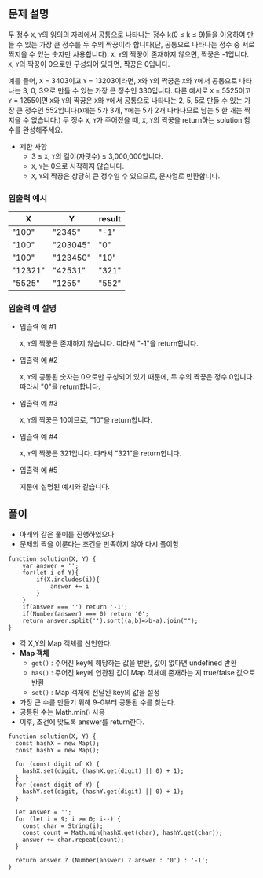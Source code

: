 ## 문제 설명

두 정수 `X`, `Y`의 임의의 자리에서 공통으로 나타나는 정수 k(0 ≤ k ≤ 9)들을 이용하여 만들 수 있는 가장 큰 정수를 두 수의 짝꿍이라 합니다(단, 공통으로 나타나는 정수 중 서로 짝지을 수 있는 숫자만 사용합니다). `X`, `Y`의 짝꿍이 존재하지 않으면, 짝꿍은 -1입니다. `X`, `Y`의 짝꿍이 0으로만 구성되어 있다면, 짝꿍은 0입니다.

예를 들어, `X` = 3403이고 `Y` = 13203이라면, `X`와 `Y`의 짝꿍은 `X`와 `Y`에서 공통으로 나타나는 3, 0, 3으로 만들 수 있는 가장 큰 정수인 330입니다. 다른 예시로 `X` = 5525이고 `Y` = 1255이면 `X`와 `Y`의 짝꿍은 `X`와 `Y`에서 공통으로 나타나는 2, 5, 5로 만들 수 있는 가장 큰 정수인 552입니다(`X`에는 5가 3개, `Y`에는 5가 2개 나타나므로 남는 5 한 개는 짝 지을 수 없습니다.)
두 정수 `X`, `Y`가 주어졌을 때, `X`, `Y`의 짝꿍을 return하는 solution 함수를 완성해주세요.

- 제한 사항
  - 3 ≤ `X`, `Y`의 길이(자릿수) ≤ 3,000,000입니다.
  - `X`, `Y`는 0으로 시작하지 않습니다.
  - `X`, `Y`의 짝꿍은 상당히 큰 정수일 수 있으므로, 문자열로 반환합니다.

### 입출력 예시

| X       | Y        | result |
| ------- | -------- | ------ |
| "100"   | "2345"   | "-1"   |
| "100"   | "203045" | "0"    |
| "100"   | "123450" | "10"   |
| "12321" | "42531"  | "321"  |
| "5525"  | "1255"   | "552"  |

### 입출력 예 설명

- 입출력 예 #1

  `X`, `Y`의 짝꿍은 존재하지 않습니다. 따라서 "-1"을 return합니다.

- 입출력 예 #2

  `X`, `Y`의 공통된 숫자는 0으로만 구성되어 있기 때문에, 두 수의 짝꿍은 정수 0입니다. 따라서 "0"을 return합니다.

- 입출력 예 #3

  `X`, `Y`의 짝꿍은 10이므로, "10"을 return합니다.

- 입출력 예 #4

  `X`, `Y`의 짝꿍은 321입니다. 따라서 "321"을 return합니다.

- 입출력 예 #5

  지문에 설명된 예시와 같습니다.

## 풀이

- 아래와 같은 풀이를 진행하였으나
- 문제의 짝을 이룬다는 조건을 만족하지 않아 다시 풀이함

```
function solution(X, Y) {
    var answer = '';
    for(let i of Y){
        if(X.includes(i)){
            answer += i
        }
    }
    if(answer === '') return '-1';
    if(Number(answer) === 0) return '0';
    return answer.split('').sort((a,b)=>b-a).join("");
}
```

- 각 X,Y의 Map 객체를 선언한다.
- **Map 객체**
  - `get()` : 주어진 key에 해당하는 값을 반환, 값이 없다면 undefined 반환
  - `has()` : 주어진 key에 연관된 값이 Map 객체에 존재하는 지 true/false 값으로 반환
  - `set()` : Map 객체에 전달된 key의 값을 설정
- 가장 큰 수를 만들기 위해 9-0부터 공통된 수를 찾는다.
- 공통된 수는 Math.min() 사용
- 이후, 조건에 맞도록 answer를 return한다.

```
function solution(X, Y) {
  const hashX = new Map();
  const hashY = new Map();

  for (const digit of X) {
    hashX.set(digit, (hashX.get(digit) || 0) + 1);
  }
  for (const digit of Y) {
    hashY.set(digit, (hashY.get(digit) || 0) + 1);
  }

  let answer = '';
  for (let i = 9; i >= 0; i--) {
    const char = String(i);
    const count = Math.min(hashX.get(char), hashY.get(char));
    answer += char.repeat(count);
  }

  return answer ? (Number(answer) ? answer : '0') : '-1';
}
```

